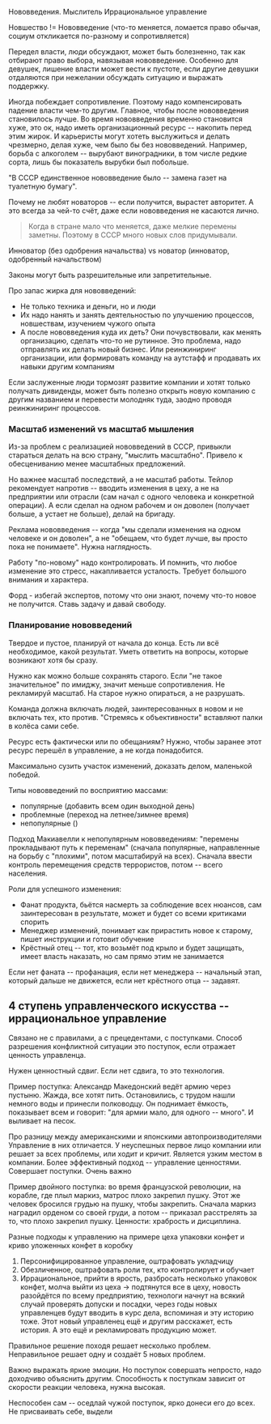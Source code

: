 Нововведения. Мыслитель
Иррациональное управление 

Новшество != Нововведение (что-то меняется, ломается право обычая, социум откликается по-разному и сопротивляется) 

Передел власти, люди обсуждают, может быть болезненно, так как отбирают право выбора, навязывая нововведение. Особенно для девушек, лишение власти может вести к пустоте, если другие девушки отдаляются при нежелании обсуждать ситуацию и выражать поддержку.

Иногда побеждает сопротивление. Поэтому надо компенсировать падение власти чем-то другим. Главное, чтобы после нововведения становилось лучше. Во время нововведения временно становится хуже, это ок, надо иметь организационный ресурс -- накопить перед этим жирок. И карьеристы могут хотеть выслужиться и делать чрезмерно, делая хуже, чем было бы без нововведений. Например, борьба с алкоголем -- вырубают виноградники, в том числе редкие сорта, лишь бы показатель вырубки был побольше.

"В СССР единственное нововведение было -- замена газет на туалетную бумагу".

Почему не любят новаторов -- если получится, вырастет авторитет. А это всегда за чей-то счёт, даже если нововведения не касаются лично. 

> Когда в стране мало что меняется, даже мелкие перемены заметны. Поэтому в СССР много новых слов придумывали.

Инноватор (без одобрения начальства) vs новатор (инноватор, одобренный начальством)

Законы могут быть разрешительные или запретительные.


Про запас жирка для нововведений:
* Не только техника и деньги, но и люди
* Их надо нанять и занять деятельностью по улучшению процессов, новшествам, изучением чужого опыта 
* А после нововведения куда их деть? Они почувствовали, как менять организацию, сделать что-то не рутинное. Это проблема, надо отправлять их делать новый бизнес. Или реинжиниринг организации, или формировать команду на аутстафф и продавать их навыки другим компаниям

Если заслуженные люди тормозят развитие компании и хотят только получать дивиденды, может быть полезно открыть новую компанию с другим названием и перевести молодняк туда, заодно проводя реинжиниринг процессов.


### Масштаб изменений vs масштаб мышления 
Из-за проблем с реализацией нововведений в СССР, привыкли стараться делать на всю страну, "мыслить масштабно". Привело к обесцениванию менее масштабных предложений.

Но важнее масштаб последствий, а не масштаб работы. Тейлор рекомендует напротив -- вводить изменения в цеху, а не на предприятии или отрасли (сам начал с одного человека и конкретной операции). А если сделал на одном рабочем и он доволен (получает больше, а устает не больше), делай на бригаду.

Реклама нововведения -- когда "мы сделали изменения на одном человеке и он доволен", а не "обещаем, что будет лучше, вы просто пока не понимаете". Нужна наглядность. 

Работу "по-новому" надо контролировать. И помнить, что любое изменение это стресс, накапливается усталость. Требует большого внимания и характера. 

Форд - избегай экспертов, потому что они знают, почему что-то новое не получится. Ставь задачу и давай свободу.


### Планирование нововведений
Твердое и пустое, планируй от начала до конца. Есть ли всё необходимое, какой результат. 
Уметь ответить на вопросы, которые возникают хотя бы сразу.

Нужно как можно больше сохранять старого. Если "не такое значительное" по имиджу, значит меньше сопротивления. Не рекламируй масштаб. На старое нужно опираться, а не разрушать.

Команда должна включать людей, заинтересованных в новом и не включать тех, кто против. "Стремясь к объективности" вставляют палки в колёса сами себе.

Ресурс есть фактически или по обещаниям? Нужно, чтобы заранее этот ресурс перешёл в управление, а не когда понадобится. 

Максимально сузить участок изменений, доказать делом, маленькой победой. 

Типы нововведений по восприятию массами:
* популярные (добавить всем один выходной день)
* проблемные (переход на летнее/зимнее время)
* непопулярные ()

Подход Макиавелли к непопулярным нововведениям: "перемены прокладывают путь к переменам" (сначала популярные, направленные на борьбу с "плохими", потом масштабируй на всех).
Сначала ввести контроль перемещения средств террористов, потом -- всего населения. 

Роли для успешного изменения: 
* Фанат продукта, бьётся насмерть за соблюдение всех нюансов, сам заинтересован в результате, может и будет со всеми критиками спорить
* Менеджер изменений, понимает как прирастить новое к старому, пишет инструкции и готовит обучение
* Крёстный отец -- тот, кто возьмёт под крыло и будет защищать, имеет власть наказать, но сам прямо этим не занимается

Если нет фаната -- профанация, 
если нет менеджера -- начальный этап, который дальше не движется, 
если нет крёстного отца -- задавят.


## 4 ступень управленческого искусства -- иррациональное управление
Связано не с правилами, а с прецедентами, с поступками. 
Способ разрешения конфликтной ситуации это поступок, если отражает ценность управленца. 

Нужен ценностный сдвиг. Если нет сдвига, то это технология.

Пример поступка: Александр Македонский ведёт армию через пустыню. Жажда, все хотят пить. Остановились, с трудом нашли немного воды и принесли полководцу. Он поднимает ёмкость, показывает всем и говорит: "для армии мало, для одного -- много". И выливает на песок.


Про разницу между американскими и японскими автопроизводителями
Управление в них отличается.
У неуспешных первое лицо компании или решает за всех проблемы, или ходит и кричит. Является узким местом в компании. 
Более эффективный подход -- управление ценностями. Совершает поступки. Очень важно

Пример двойного поступка: во время французской революции, на корабле, где плыл маркиз, матрос плохо закрепил пушку. Этот же человек бросился грудью на пушку, чтобы закрепить. Сначала маркиз наградил орденом со своей груди, а потом -- приказал расстрелять за то, что плохо закрепил пушку.
Ценности: храбрость и дисциплина. 

Разные подходы к управлению на примере цеха упаковки конфет и криво уложенных конфет в коробку
1. Персонифицированное управление, оштрафовать укладчицу
2. Обезличенное, оштрафовать роли тех, кто контролирует и обучает 
3. Иррациональное, прийти в ярость, разбросать несколько упаковок конфет, молча выйти из цеха -> подтянутся все в цеху, новость разойдётся по всему предприятию, технологи начнут на всякий случай проверять допуски и посадки, через годы новых управленцев будут вводить в курс дела, вспоминая и эту историю тоже. Этот новый управленец ещё и другим расскажет, есть история. А это ещё и рекламировать продукцию может.

Правильное решение походя решает несколько проблем. Неправильное решает одну и создаёт 5 новых проблем.

Важно выражать яркие эмоции. Но поступок совершать непросто, надо доходчиво объяснить другим.
Способность к поступкам зависит от скорости реакции человека, нужна высокая. 

Неспособен сам -- оседлай чужой поступок, ярко донеси его до всех. Не присваивать себе, выдели
